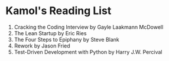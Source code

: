 # Kamol's Reading List
1. Cracking the Coding Interview by Gayle Laakmann McDowell
2. The Lean Startup by Eric Ries
3. The Four Steps to Epiphany by Steve Blank
4. Rework by Jason Fried
5. Test-Driven Development with Python by Harry J.W. Percival